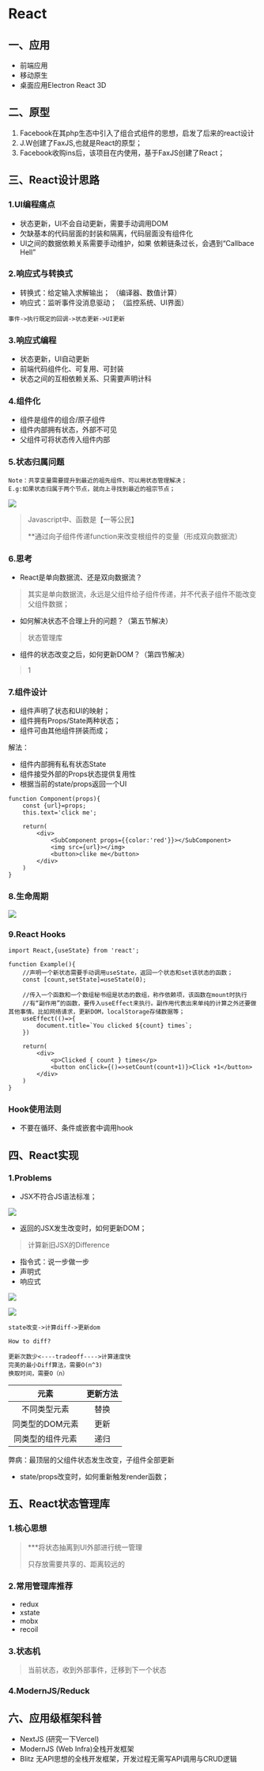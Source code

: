 # React

## 一、应用

- 前端应用
- 移动原生
- 桌面应用Electron  React 3D

## 二、原型

1. Facebook在其php生态中引入了组合式组件的思想，启发了后来的react设计
2. J.W创建了FaxJS,也就是React的原型；
3. Facebook收购ins后，该项目在内使用，基于FaxJS创建了React；

## 三、React设计思路

### 1.UI编程痛点

- 状态更新，UI不会自动更新，需要手动调用DOM
- 欠缺基本的代码层面的封装和隔离，代码层面没有组件化
- UI之间的数据依赖关系需要手动维护，如果 依赖链条过长，会遇到“Callbace Hell”

### 2.响应式与转换式

- 转换式：给定输入求解输出；  （编译器、数值计算）
- 响应式：监听事件没消息驱动； （监控系统、UI界面）

```
事件->执行既定的回调->状态更新->UI更新
```

### 3.响应式编程

- 状态更新，UI自动更新
- 前端代码组件化、可复用、可封装
- 状态之间的互相依赖关系、只需要声明计科

### 4.组件化

- 组件是组件的组合/原子组件
- 组件内部拥有状态，外部不可见
- 父组件可将状态传入组件内部

### 5.状态归属问题

```
Note：共享变量需要提升到最近的祖先组件、可以用状态管理解决；
E.g:如果状态归属于两个节点，就向上寻找到最近的祖宗节点；
```

![](https://s3.bmp.ovh/imgs/2023/01/30/edd9edf1a3d14f27.jpg)

> Javascript中、函数是【一等公民】
>
> **通过向子组件传递function来改变根组件的变量（形成双向数据流）

### 6.思考

- React是单向数据流、还是双向数据流？

> 其实是单向数据流，永远是父组件给子组件传递，并不代表子组件不能改变父组件数据；

- 如何解决状态不合理上升的问题？（第五节解决）

> 状态管理库

- 组件的状态改变之后，如何更新DOM？（第四节解决）

> 1

### 7.组件设计

- 组件声明了状态和UI的映射；
- 组件拥有Props/State两种状态；
- 组件可由其他组件拼装而成；

解法：

- 组件内部拥有私有状态State
- 组件接受外部的Props状态提供复用性
- 根据当前的state/props返回一个UI

```react
function Component(props){
    const {url}=props;
    this.text='click me';
    
    return(
    	<div>
        	<SubComponent props={{color:'red'}}></SubComponent>
            <img src={url}></img>
            <button>clike me</button>
        </div>
    )
}
```

### 8.生命周期

![](https://s3.bmp.ovh/imgs/2023/01/30/4fc6e86cf176a88b.jpg)

### 9.React Hooks 

```react
import React,{useState} from 'react';

function Example(){
    //声明一个新状态需要手动调用useState，返回一个状态和set该状态的函数；
    const [count,setState]=useState(0);
    
    //传入一个函数和一个数组秘书组是状态的数组，称作依赖项，该函数在mount时执行
    //有“副作用”的函数，要传入useEffect来执行。副作用代表出来单纯的计算之外还要做其他事情。比如网络请求，更新DOM，localStorage存储数据等；
    useEffect(()=>{
        document.title=`You clicked ${count} times`;
    })
    
    return(
    	<div>
        	<p>Clicked { count } times</p>
            <button onClick={()=>setCount(count+1)}>Click +1</button>
        </div>
    )
}
```

### Hook使用法则

- 不要在循环、条件或嵌套中调用hook

## 四、React实现

### 1.Problems

- JSX不符合JS语法标准；

![](https://s3.bmp.ovh/imgs/2023/01/30/1fc630e94d6d6c60.jpg)

- 返回的JSX发生改变时，如何更新DOM；

> 计算新旧JSX的Difference

- 指令式：说一步做一步
- 声明式
- 响应式

![](https://s3.bmp.ovh/imgs/2023/01/30/9ff90ed31b0de3e3.jpg)

![](https://s3.bmp.ovh/imgs/2023/01/30/cf361645d5820a2d.jpg)

```
state改变->计算diff->更新dom

How to diff?

更新次数少<----tradeoff---->计算速度快
完美的最小Diff算法，需要O(n^3)
换取时间，需要O（n）
```

|       元素       | 更新方法 |
| :--------------: | :------: |
|   不同类型元素   |   替换   |
| 同类型的DOM元素  |   更新   |
| 同类型的组件元素 |   递归   |

弊病：最顶层的父组件状态发生改变，子组件全部更新

- state/props改变时，如何重新触发render函数；

## 五、React状态管理库

### 1.核心思想

> ***将状态抽离到UI外部进行统一管理
>
> 只存放需要共享的、距离较远的

### 2.常用管理库推荐

- redux
- xstate
- mobx
- recoil

### 3.状态机

> 当前状态，收到外部事件，迁移到下一个状态

### 4.ModernJS/Reduck

## 六、应用级框架科普

- NextJS  (研究一下Vercel)
- ModernJS (Web Infra)全栈开发框架
- Blitz 无API思想的全栈开发框架，开发过程无需写API调用与CRUD逻辑 



























